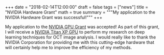 +++
date = "2018-02-14T12:00:00"
draft = false
tags = ["news"]
title = "NVIDIA Hardware Grant"
math = true
summary = """My application to the NVIDIA Hardware Grant was successful!"""
+++

My application to the [NVIDIA GPU Grant](https://developer.nvidia.com/academic_gpu_seeding) was accepted! As part of this grant, I will receive a [NVIDIA Titan XP GPU](https://www.nvidia.com/en-us/titan/titan-xp/) to perform my research on deep learning techniques for OCT image analysis. I would really like to thank the NVIDIA Corporation for providing me with this cutting-edge hardware that will certainly help me to improve the efficiency of my methods.
